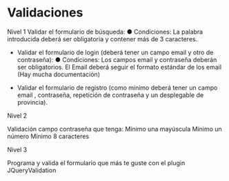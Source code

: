 # Validaciones 
Nivel 1
 Validar el formulario de búsqueda:
● Condiciones: La palabra introducida deberá ser obligatoria y contener más de 3 caracteres.

- Validar el formulario de  login  (deberá tener un  campo email  y otro de contraseña): 
● Condiciones: Los  campos email  y contraseña deberán ser obligatorios. El Email  deberá seguir el formato estándar  de los email  (Hay mucha documentación)

- Validar el formulario de registro (como mínimo deberá tener un  campo email , contraseña, 
repetición de contraseña y un desplegable de provincia).

Nivel 2 

Validación campo contraseña que tenga:
Mínimo una mayúscula
Mínimo un número
Mínimo 8 caracteres

Nivel 3

Programa y valida el formulario que más te guste con el plugin  JQueryValidation
